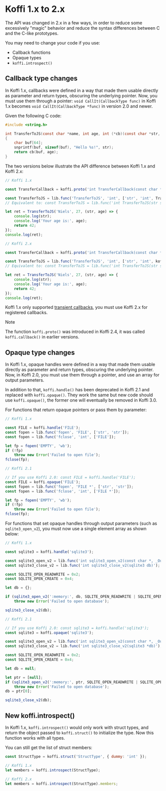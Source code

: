 # Koffi 1.x to 2.x

The API was changed in 2.x in a few ways, in order to reduce some excessively "magic" behavior and reduce the syntax differences between C and the C-like prototypes.

You may need to change your code if you use:

- Callback functions
- Opaque types
- `koffi.introspect()`

## Callback type changes

In Koffi 1.x, callbacks were defined in a way that made them usable directly as parameter and return types, obscuring the underlying pointer. Now, you must use them through a pointer: `void CallIt(CallbackType func)` in Koffi 1.x becomes `void CallIt(CallbackType *func)` in version 2.0 and newer.

Given the following C code:

```c
#include <string.h>

int TransferToJS(const char *name, int age, int (*cb)(const char *str, int age))
{
    char buf[64];
    snprintf(buf, sizeof(buf), "Hello %s!", str);
    return cb(buf, age);
}
```

The two versions below illustrate the API difference between Koffi 1.x and Koffi 2.x:

```js
// Koffi 1.x

const TransferCallback = koffi.proto('int TransferCallback(const char *str, int age)');

const TransferToJS = lib.func('TransferToJS', 'int', ['str', 'int', TransferCallback]);
// Equivalent to: const TransferToJS = lib.func('int TransferToJS(str s, int x, TransferCallback cb)');

let ret = TransferToJS('Niels', 27, (str, age) => {
    console.log(str);
    console.log('Your age is:', age);
    return 42;
});
console.log(ret);
```

```js
// Koffi 2.x

const TransferCallback = koffi.proto('int TransferCallback(const char *str, int age)');

const TransferToJS = lib.func('TransferToJS', 'int', ['str', 'int', koffi.pointer(TransferCallback)]);
// Equivalent to: const TransferToJS = lib.func('int TransferToJS(str s, int x, TransferCallback *cb)');

let ret = TransferToJS('Niels', 27, (str, age) => {
    console.log(str);
    console.log('Your age is:', age);
    return 42;
});
console.log(ret);
```

Koffi 1.x only supported [transient callbacks](callbacks#javascript-callbacks), you must use Koffi 2.x for registered callbacks.

> [!NOTE]
> The function `koffi.proto()` was introduced in Koffi 2.4, it was called `koffi.callback()` in earlier versions.

## Opaque type changes

In Koffi 1.x, opaque handles were defined in a way that made them usable directly as parameter and return types, obscuring the underlying pointer. Now, in Koffi 2.0, you must use them through a pointer, and use an array for output parameters.

In addition to that, `koffi.handle()` has been deprecated in Koffi 2.1 and replaced with `koffi.opaque()`. They work the same but new code should use `koffi.opaque()`, the former one will eventually be removed in Koffi 3.0.

For functions that return opaque pointers or pass them by parameter:

```js
// Koffi 1.x

const FILE = koffi.handle('FILE');
const fopen = lib.func('fopen', 'FILE', ['str', 'str']);
const fopen = lib.func('fclose', 'int', ['FILE']);

let fp = fopen('EMPTY', 'wb');
if (!fp)
    throw new Error('Failed to open file');
fclose(fp);
```

```js
// Koffi 2.1

// If you use Koffi 2.0: const FILE = koffi.handle('FILE');
const FILE = koffi.opaque('FILE');
const fopen = lib.func('fopen', 'FILE *', ['str', 'str']);
const fopen = lib.func('fclose', 'int', ['FILE *']);

let fp = fopen('EMPTY', 'wb');
if (!fp)
    throw new Error('Failed to open file');
fclose(fp);
```

For functions that set opaque handles through output parameters (such as `sqlite3_open_v2`), you must now use a single element array as shown below:

```js
// Koffi 1.x

const sqlite3 = koffi.handle('sqlite3');

const sqlite3_open_v2 = lib.func('int sqlite3_open_v2(const char *, _Out_ sqlite3 *db, int, const char *)');
const sqlite3_close_v2 = lib.func('int sqlite3_close_v2(sqlite3 db)');

const SQLITE_OPEN_READWRITE = 0x2;
const SQLITE_OPEN_CREATE = 0x4;

let db = {};

if (sqlite3_open_v2(':memory:', db, SQLITE_OPEN_READWRITE | SQLITE_OPEN_CREATE, null) != 0)
    throw new Error('Failed to open database');

sqlite3_close_v2(db);
```

```js
// Koffi 2.1

// If you use Koffi 2.0: const sqlite3 = koffi.handle('sqlite3');
const sqlite3 = koffi.opaque('sqlite3');

const sqlite3_open_v2 = lib.func('int sqlite3_open_v2(const char *, _Out_ sqlite3 **db, int, const char *)');
const sqlite3_close_v2 = lib.func('int sqlite3_close_v2(sqlite3 *db)');

const SQLITE_OPEN_READWRITE = 0x2;
const SQLITE_OPEN_CREATE = 0x4;

let db = null;

let ptr = [null];
if (sqlite3_open_v2(':memory:', ptr, SQLITE_OPEN_READWRITE | SQLITE_OPEN_CREATE, null) != 0)
    throw new Error('Failed to open database');
db = ptr[0];

sqlite3_close_v2(db);
```

## New koffi.introspect()

In Koffi 1.x, `koffi.introspect()` would only work with struct types, and return the object passed to `koffi.struct()` to initialize the type. Now this function works with all types.

You can still get the list of struct members:

```js
const StructType = koffi.struct('StructType', { dummy: 'int' });

// Koffi 1.x
let members = koffi.introspect(StructType);

// Koffi 2.x
let members = koffi.introspect(StructType).members;
```
